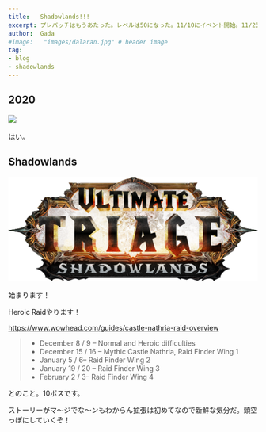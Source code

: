 ```yaml
---
title:   Shadowlands!!!
excerpt: プレパッチはもうあたった。レベルは50になった。11/10にイベント開始。11/23ローンチ
author:  Gada
#image:   "images/dalaran.jpg" # header image
tag:
- blog
- shadowlands
---
```


## 2020

![](/images/heroic_nzoth.png)

はい。

## Shadowlands

![](/images/ut_shadowlands_logo.png)

始まります！

Heroic Raidやります！

<https://www.wowhead.com/guides/castle-nathria-raid-overview>

> * December 8 / 9 – Normal and Heroic difficulties
> * December 15 / 16 – Mythic Castle Nathria, Raid Finder Wing 1
> * January 5 / 6– Raid Finder Wing 2
> * January 19 / 20 – Raid Finder Wing 3
> * February 2 / 3– Raid Finder Wing 4

とのこと。10ボスです。

ストーリーがマ～ジでな～ンもわからん拡張は初めてなので新鮮な気分だ。頭空っぽにしていくぞ！
